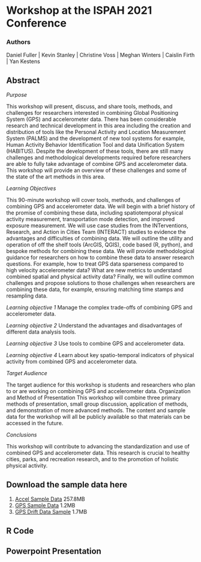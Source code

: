# Workshop at the ISPAH 2021 Conference

### Authors
 
Daniel Fuller | Kevin Stanley | Christine Voss | Meghan Winters | Caislin Firth | Yan Kestens

## Abstract

*Purpose*  

This workshop will present, discuss, and share tools, methods, and challenges for researchers interested in combining Global Positioning System (GPS) and accelerometer data. There has been considerable research and technical development in this area including the creation and distribution of tools like the Personal Activity and Location Measurement System (PALMS) and the development of new tool systems for example, Human Activity Behavior Identification Tool and data Unification System (HABITUS). Despite the development of these tools, there are still many challenges and methodological developments required before researchers are able to fully take advantage of combine GPS and accelerometer data. This workshop will provide an overview of these challenges and some of the state of the art methods in this area. 

*Learning Objectives*  

This 90-minute workshop will cover tools, methods, and challenges of combining GPS and accelerometer data. We will begin with a brief history of the promise of combining these data, including spatiotemporal physical activity measurement, transportation mode detection, and improved exposure measurement. We will use case studies from the INTerventions, Research, and Action in Cities Team (INTERACT) studies to evidence the advantages and difficulties of combining data. We will outline the utility and operation of off the shelf tools (ArcGIS, QGIS), code based (R, python), and bespoke methods for combining these data. We will provide methodological guidance for researchers on how to combine these data to answer research questions. For example, how to treat GPS data sparseness compared to high velocity accelerometer data? What are new metrics to understand combined spatial and physical activity data? Finally, we will outline common challenges and propose solutions to those challenges when researchers are combining these data, for example, ensuring matching time stamps and resampling data. 

*Learning objective 1* Manage the complex trade-offs of combining GPS and accelerometer data.  

*Learning objective 2* Understand the advantages and disadvantages of different data analysis tools.  

*Learning objective 3* Use tools to combine GPS and accelerometer data. 

*Learning objective 4* Learn about key spatio-temporal indicators of physical activity from combined GPS and accelerometer data. 

*Target Audience*  

The target audience for this workshop is students and researchers who plan to or are working on combining GPS and accelerometer data. Organization and Method of Presentation This workshop will combine three primary methods of presentation, small group discussion, application of methods, and demonstration of more advanced methods. The content and sample data for the workshop will all be publicly available so that materials can be accessed in the future. 

*Conclusions*

This workshop will contribute to advancing the standardization and use of combined GPS and accelerometer data. This research is crucial to healthy cities, parks, and recreation research, and to the promotion of holistic physical activity.

## Download the sample data here

1. [Accel Sample Data](https://www.dropbox.com/s/u8kdsmvkullbv97/accel_sample_data.csv?dl=0) 257.8MB
2. [GPS Sample Data](https://www.dropbox.com/s/c1iaj76j2kafebh/gps_sample_data.csv?dl=0) 1.2MB
3. [GPS Drift Data Sample](https://www.dropbox.com/s/c1w0rglr681nurn/gps_3213.csv?dl=0) 1.7MB

## R Code


## Powerpoint Presentation

